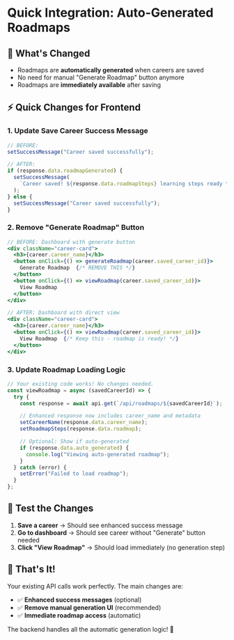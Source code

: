 # Quick Integration: Auto-Generated Roadmaps

## 🎯 **What's Changed**

- Roadmaps are **automatically generated** when careers are saved
- No need for manual "Generate Roadmap" button anymore
- Roadmaps are **immediately available** after saving

## ⚡ **Quick Changes for Frontend**

### **1. Update Save Career Success Message**

```javascript
// BEFORE:
setSuccessMessage("Career saved successfully");

// AFTER:
if (response.data.roadmapGenerated) {
  setSuccessMessage(
    `Career saved! ${response.data.roadmapSteps} learning steps ready to view.`
  );
} else {
  setSuccessMessage("Career saved successfully");
}
```

### **2. Remove "Generate Roadmap" Button**

```jsx
// BEFORE: Dashboard with generate button
<div className="career-card">
  <h3>{career.career_name}</h3>
  <button onClick={() => generateRoadmap(career.saved_career_id)}>
    Generate Roadmap  {/* REMOVE THIS */}
  </button>
  <button onClick={() => viewRoadmap(career.saved_career_id)}>
    View Roadmap
  </button>
</div>

// AFTER: Dashboard with direct view
<div className="career-card">
  <h3>{career.career_name}</h3>
  <button onClick={() => viewRoadmap(career.saved_career_id)}>
    View Roadmap  {/* Keep this - roadmap is ready! */}
  </button>
</div>
```

### **3. Update Roadmap Loading Logic**

```javascript
// Your existing code works! No changes needed.
const viewRoadmap = async (savedCareerId) => {
  try {
    const response = await api.get(`/api/roadmaps/${savedCareerId}`);

    // Enhanced response now includes career_name and metadata
    setCareerName(response.data.career_name);
    setRoadmapSteps(response.data.roadmap);

    // Optional: Show if auto-generated
    if (response.data.auto_generated) {
      console.log("Viewing auto-generated roadmap");
    }
  } catch (error) {
    setError("Failed to load roadmap");
  }
};
```

## 🧪 **Test the Changes**

1. **Save a career** → Should see enhanced success message
2. **Go to dashboard** → Should see career without "Generate" button needed
3. **Click "View Roadmap"** → Should load immediately (no generation step)

## 🎉 **That's It!**

Your existing API calls work perfectly. The main changes are:

- ✅ **Enhanced success messages** (optional)
- ✅ **Remove manual generation UI** (recommended)
- ✅ **Immediate roadmap access** (automatic)

The backend handles all the automatic generation logic! 🚀
